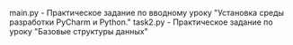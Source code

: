 main.py - Практическое задание по вводному уроку "Установка среды разработки PyCharm и Python."
task2.py - Практическое задание по уроку "Базовые структуры данных"
